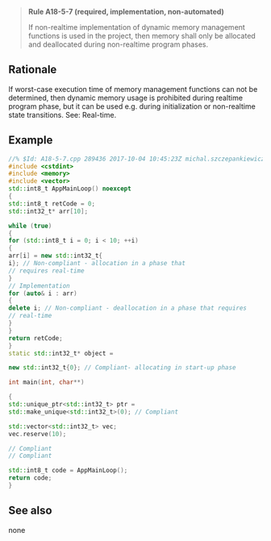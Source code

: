 > **Rule A18-5-7 (required, implementation, non-automated)**
>
> If non-realtime implementation of dynamic memory management
> functions is used in the project, then memory shall only be allocated and
> deallocated during non-realtime program phases.

## Rationale

If worst-case execution time of memory management functions can not be
determined, then dynamic memory usage is prohibited during realtime program
phase, but it can be used e.g. during initialization or non-realtime state transitions.
See: Real-time.

## Example

```cpp
//% $Id: A18-5-7.cpp 289436 2017-10-04 10:45:23Z michal.szczepankiewicz $
#include <cstdint>
#include <memory>
#include <vector>
std::int8_t AppMainLoop() noexcept
{
std::int8_t retCode = 0;
std::int32_t* arr[10];

while (true)
{
for (std::int8_t i = 0; i < 10; ++i)
{
arr[i] = new std::int32_t{
i}; // Non-compliant - allocation in a phase that
// requires real-time
}
// Implementation
for (auto& i : arr)
{
delete i; // Non-compliant - deallocation in a phase that requires
// real-time
}
}
return retCode;
}
static std::int32_t* object =

new std::int32_t{0}; // Compliant- allocating in start-up phase

int main(int, char**)

{
std::unique_ptr<std::int32_t> ptr =
std::make_unique<std::int32_t>(0); // Compliant

std::vector<std::int32_t> vec;
vec.reserve(10);

// Compliant
// Compliant

std::int8_t code = AppMainLoop();
return code;
}

```

## See also

none
